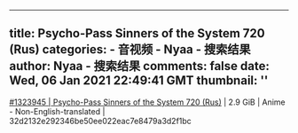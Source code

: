 
---
title: Psycho-Pass Sinners of the System 720 (Rus)
categories: 
    - 音视频
    - Nyaa - 搜索结果
author: Nyaa - 搜索结果
comments: false
date: Wed, 06 Jan 2021 22:49:41 GMT
thumbnail: ''
---

<div>   
<a href="https://nyaa.si/view/1323945">#1323945 | Psycho-Pass Sinners of the System 720 (Rus)</a> | 2.9 GiB | Anime - Non-English-translated | 32d2132e292346be50ee022eac7e8479a3d2f1bc  
</div>
            